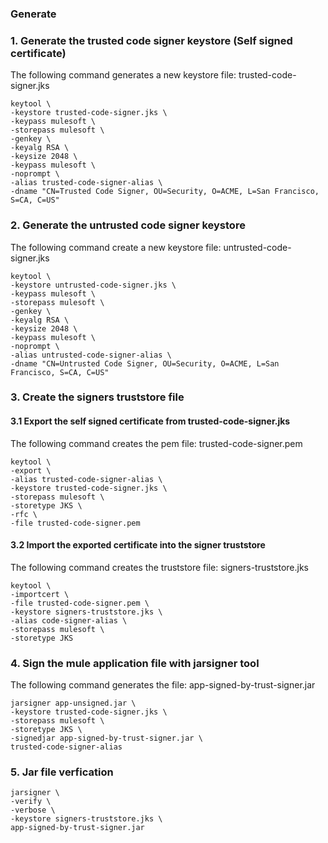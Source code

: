 ### Generate

### 1. Generate the trusted code signer keystore (Self signed certificate)

The following command generates a new keystore file: trusted-code-signer.jks

```
keytool \
-keystore trusted-code-signer.jks \
-keypass mulesoft \
-storepass mulesoft \
-genkey \
-keyalg RSA \
-keysize 2048 \
-keypass mulesoft \
-noprompt \
-alias trusted-code-signer-alias \
-dname "CN=Trusted Code Signer, OU=Security, O=ACME, L=San Francisco, S=CA, C=US"
```

### 2. Generate the untrusted code signer keystore

The following command create a new keystore file: untrusted-code-signer.jks

```
keytool \
-keystore untrusted-code-signer.jks \
-keypass mulesoft \
-storepass mulesoft \
-genkey \
-keyalg RSA \
-keysize 2048 \
-keypass mulesoft \
-noprompt \
-alias untrusted-code-signer-alias \
-dname "CN=Untrusted Code Signer, OU=Security, O=ACME, L=San Francisco, S=CA, C=US"
```

### 3. Create the signers truststore file


#### 3.1 Export the self signed certificate from trusted-code-signer.jks

The following command creates the pem file: trusted-code-signer.pem

```
keytool \
-export \
-alias trusted-code-signer-alias \
-keystore trusted-code-signer.jks \
-storepass mulesoft \
-storetype JKS \
-rfc \
-file trusted-code-signer.pem
```

#### 3.2 Import the exported certificate into the signer truststore

The following command creates the truststore file: signers-truststore.jks

```
keytool \
-importcert \
-file trusted-code-signer.pem \
-keystore signers-truststore.jks \
-alias code-signer-alias \
-storepass mulesoft \
-storetype JKS
```

### 4. Sign the mule application file with jarsigner tool

The following command generates the file: app-signed-by-trust-signer.jar

```
jarsigner app-unsigned.jar \
-keystore trusted-code-signer.jks \
-storepass mulesoft \
-storetype JKS \
-signedjar app-signed-by-trust-signer.jar \
trusted-code-signer-alias
```

### 5. Jar file verfication

```
jarsigner \
-verify \
-verbose \
-keystore signers-truststore.jks \
app-signed-by-trust-signer.jar
```